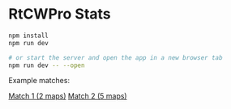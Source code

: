 # RtCWPro Stats

```bash
npm install
npm run dev

# or start the server and open the app in a new browser tab
npm run dev -- --open
```

Example matches:

[Match 1 (2 maps)](https://rtcwprostats.deno.dev/groups/gather-1696356209/)
[Match 2 (5 maps)](https://rtcwprostats.deno.dev/groups/gather-1698528082/)
